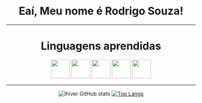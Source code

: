 <div align = center class ="introdução">
          <h1>Eaí, Meu nome é Rodrigo Souza!</h1>
<div>

<hr>
<h1 align = center>Linguagens aprendidas</h1>
<div align = center class="linguagens">  
          <img height = 50 width = 50 src="https://cdn.jsdelivr.net/gh/devicons/devicon/icons/html5/html5-plain-wordmark.svg" />  
          <img height = 50 width = 50 src="https://cdn.jsdelivr.net/gh/devicons/devicon/icons/css3/css3-plain-wordmark.svg" />
          <img height = 50 width = 50 src="https://cdn.jsdelivr.net/gh/devicons/devicon/icons/javascript/javascript-original.svg" />  
          <img height = 50 width = 50 src="https://cdn.jsdelivr.net/gh/devicons/devicon/icons/angularjs/angularjs-original.svg" />
          <img height = 50 width = 50 src="https://cdn.jsdelivr.net/gh/devicons/devicon/icons/python/python-original-wordmark.svg" />
</div>
<hr>
        
![lhiver GitHub stats](https://github-readme-stats.vercel.app/api?username=lhiver&hide=prs_icons=true&theme=radical)
[![Top Langs](https://github-readme-stats.vercel.app/api/top-langs/?username=lhiver&layout=compact&theme=radical)](https://github.com/anuraghazra/github-readme-stats)

          
         
          


